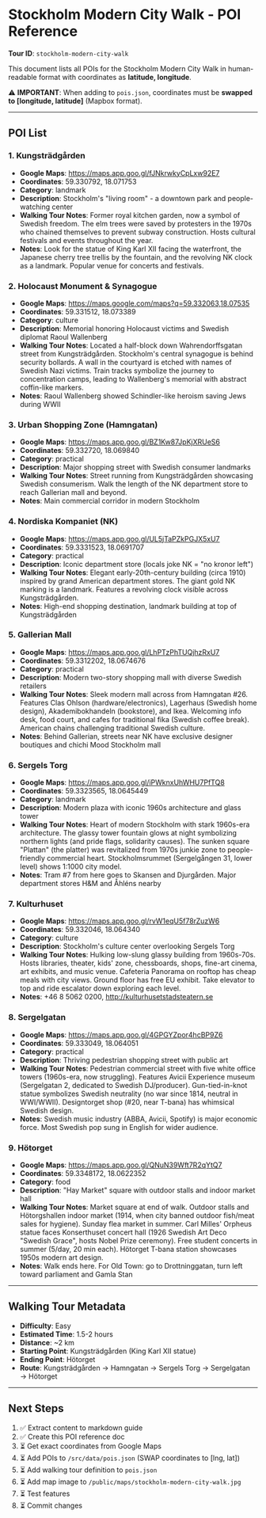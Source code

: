 # Stockholm Modern City Walk - POI Reference

**Tour ID**: `stockholm-modern-city-walk`

This document lists all POIs for the Stockholm Modern City Walk in human-readable format with coordinates as **latitude, longitude**.

⚠️ **IMPORTANT**: When adding to `pois.json`, coordinates must be **swapped to [longitude, latitude]** (Mapbox format).

---

## POI List

### 1. Kungsträdgården
- **Google Maps**: https://maps.app.goo.gl/fJNkrwkyCpLxw92E7
- **Coordinates**: 59.330792, 18.071753
- **Category**: landmark
- **Description**: Stockholm's "living room" - a downtown park and people-watching center
- **Walking Tour Notes**: Former royal kitchen garden, now a symbol of Swedish freedom. The elm trees were saved by protesters in the 1970s who chained themselves to prevent subway construction. Hosts cultural festivals and events throughout the year.
- **Notes**: Look for the statue of King Karl XII facing the waterfront, the Japanese cherry tree trellis by the fountain, and the revolving NK clock as a landmark. Popular venue for concerts and festivals.

### 2. Holocaust Monument & Synagogue
- **Google Maps**: https://maps.google.com/maps?q=59.332063,18.07535
- **Coordinates**: 59.331512, 18.073389
- **Category**: culture
- **Description**: Memorial honoring Holocaust victims and Swedish diplomat Raoul Wallenberg
- **Walking Tour Notes**: Located a half-block down Wahrendorffsgatan street from Kungsträdgården. Stockholm's central synagogue is behind security bollards. A wall in the courtyard is etched with names of Swedish Nazi victims. Train tracks symbolize the journey to concentration camps, leading to Wallenberg's memorial with abstract coffin-like markers.
- **Notes**: Raoul Wallenberg showed Schindler-like heroism saving Jews during WWII

### 3. Urban Shopping Zone (Hamngatan)
- **Google Maps**: https://maps.app.goo.gl/BZ1Kw87JpKjXRUeS6
- **Coordinates**: 59.332720, 18.069840
- **Category**: practical
- **Description**: Major shopping street with Swedish consumer landmarks
- **Walking Tour Notes**: Street running from Kungsträdgården showcasing Swedish consumerism. Walk the length of the NK department store to reach Gallerian mall and beyond.
- **Notes**: Main commercial corridor in modern Stockholm

### 4. Nordiska Kompaniet (NK)
- **Google Maps**: https://maps.app.goo.gl/UL5jTaPZkPGJX5xU7
- **Coordinates**: 59.3331523, 18.0691707
- **Category**: practical
- **Description**: Iconic department store (locals joke NK = "no kronor left")
- **Walking Tour Notes**: Elegant early-20th-century building (circa 1910) inspired by grand American department stores. The giant gold NK marking is a landmark. Features a revolving clock visible across Kungsträdgården.
- **Notes**: High-end shopping destination, landmark building at top of Kungsträdgården

### 5. Gallerian Mall
- **Google Maps**: https://maps.app.goo.gl/LhPTzPhTUQjhzRxU7
- **Coordinates**: 59.3312202, 18.0674676
- **Category**: practical
- **Description**: Modern two-story shopping mall with diverse Swedish retailers
- **Walking Tour Notes**: Sleek modern mall across from Hamngatan #26. Features Clas Ohlson (hardware/electronics), Lagerhaus (Swedish home design), Akademibokhandeln (bookstore), and Ikea. Welcoming info desk, food court, and cafes for traditional fika (Swedish coffee break). American chains challenging traditional Swedish culture.
- **Notes**: Behind Gallerian, streets near NK have exclusive designer boutiques and chichi Mood Stockholm mall

### 6. Sergels Torg
- **Google Maps**: https://maps.app.goo.gl/iPWknxUhWHU7PfTQ8
- **Coordinates**: 59.3323565, 18.0645449
- **Category**: landmark
- **Description**: Modern plaza with iconic 1960s architecture and glass tower
- **Walking Tour Notes**: Heart of modern Stockholm with stark 1960s-era architecture. The glassy tower fountain glows at night symbolizing northern lights (and pride flags, solidarity causes). The sunken square "Plattan" (the platter) was revitalized from 1970s junkie zone to people-friendly commercial heart. Stockholmsrummet (Sergelgången 31, lower level) shows 1:1000 city model.
- **Notes**: Tram #7 from here goes to Skansen and Djurgården. Major department stores H&M and Åhléns nearby

### 7. Kulturhuset
- **Google Maps**: https://maps.app.goo.gl/rvW1eqU5f78rZuzW6
- **Coordinates**: 59.332046, 18.064340
- **Category**: culture
- **Description**: Stockholm's culture center overlooking Sergels Torg
- **Walking Tour Notes**: Hulking low-slung glassy building from 1960s-70s. Hosts libraries, theater, kids' zone, chessboards, shops, fine-art cinema, art exhibits, and music venue. Cafeteria Panorama on rooftop has cheap meals with city views. Ground floor has free EU exhibit. Take elevator to top and ride escalator down exploring each level.
- **Notes**: +46 8 5062 0200, http://kulturhusetstadsteatern.se

### 8. Sergelgatan
- **Google Maps**: https://maps.app.goo.gl/4GPGYZpor4hcBP9Z6
- **Coordinates**: 59.333049, 18.064051
- **Category**: practical
- **Description**: Thriving pedestrian shopping street with public art
- **Walking Tour Notes**: Pedestrian commercial street with five white office towers (1960s-era, now struggling). Features Avicii Experience museum (Sergelgatan 2, dedicated to Swedish DJ/producer). Gun-tied-in-knot statue symbolizes Swedish neutrality (no war since 1814, neutral in WWI/WWII). Designtorget shop (#20, near T-bana) has whimsical Swedish design.
- **Notes**: Swedish music industry (ABBA, Avicii, Spotify) is major economic force. Most Swedish pop sung in English for wider audience.

### 9. Hötorget
- **Google Maps**: https://maps.app.goo.gl/QNuN39Wft7R2qYtQ7
- **Coordinates**: 59.3348172, 18.0622352
- **Category**: food
- **Description**: "Hay Market" square with outdoor stalls and indoor market hall
- **Walking Tour Notes**: Market square at end of walk. Outdoor stalls and Hötorgshallen indoor market (1914, when city banned outdoor fish/meat sales for hygiene). Sunday flea market in summer. Carl Milles' Orpheus statue faces Konserthuset concert hall (1926 Swedish Art Deco "Swedish Grace", hosts Nobel Prize ceremony). Free student concerts in summer (5/day, 20 min each). Hötorget T-bana station showcases 1950s modern art design.
- **Notes**: Walk ends here. For Old Town: go to Drottninggatan, turn left toward parliament and Gamla Stan

---

## Walking Tour Metadata

- **Difficulty**: Easy
- **Estimated Time**: 1.5-2 hours
- **Distance**: ~2 km
- **Starting Point**: Kungsträdgården (King Karl XII statue)
- **Ending Point**: Hötorget
- **Route**: Kungsträdgården → Hamngatan → Sergels Torg → Sergelgatan → Hötorget

---

## Next Steps

1. ✅ Extract content to markdown guide
2. ✅ Create this POI reference doc
3. ⏳ Get exact coordinates from Google Maps
4. ⏳ Add POIs to `/src/data/pois.json` (SWAP coordinates to [lng, lat])
5. ⏳ Add walking tour definition to `pois.json`
6. ⏳ Add map image to `/public/maps/stockholm-modern-city-walk.jpg`
7. ⏳ Test features
8. ⏳ Commit changes

